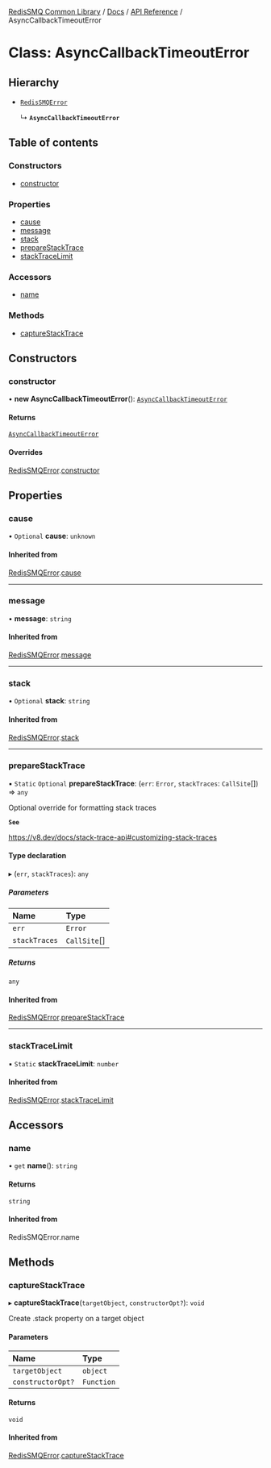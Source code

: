 [RedisSMQ Common Library](../../../README.md) / [Docs](../../README.md) / [API Reference](../README.md) / AsyncCallbackTimeoutError

# Class: AsyncCallbackTimeoutError

## Hierarchy

- [`RedisSMQError`](RedisSMQError.md)

  ↳ **`AsyncCallbackTimeoutError`**

## Table of contents

### Constructors

- [constructor](AsyncCallbackTimeoutError.md#constructor)

### Properties

- [cause](AsyncCallbackTimeoutError.md#cause)
- [message](AsyncCallbackTimeoutError.md#message)
- [stack](AsyncCallbackTimeoutError.md#stack)
- [prepareStackTrace](AsyncCallbackTimeoutError.md#preparestacktrace)
- [stackTraceLimit](AsyncCallbackTimeoutError.md#stacktracelimit)

### Accessors

- [name](AsyncCallbackTimeoutError.md#name)

### Methods

- [captureStackTrace](AsyncCallbackTimeoutError.md#capturestacktrace)

## Constructors

### constructor

• **new AsyncCallbackTimeoutError**(): [`AsyncCallbackTimeoutError`](AsyncCallbackTimeoutError.md)

#### Returns

[`AsyncCallbackTimeoutError`](AsyncCallbackTimeoutError.md)

#### Overrides

[RedisSMQError](RedisSMQError.md).[constructor](RedisSMQError.md#constructor)

## Properties

### cause

• `Optional` **cause**: `unknown`

#### Inherited from

[RedisSMQError](RedisSMQError.md).[cause](RedisSMQError.md#cause)

___

### message

• **message**: `string`

#### Inherited from

[RedisSMQError](RedisSMQError.md).[message](RedisSMQError.md#message)

___

### stack

• `Optional` **stack**: `string`

#### Inherited from

[RedisSMQError](RedisSMQError.md).[stack](RedisSMQError.md#stack)

___

### prepareStackTrace

▪ `Static` `Optional` **prepareStackTrace**: (`err`: `Error`, `stackTraces`: `CallSite`[]) => `any`

Optional override for formatting stack traces

**`See`**

https://v8.dev/docs/stack-trace-api#customizing-stack-traces

#### Type declaration

▸ (`err`, `stackTraces`): `any`

##### Parameters

| Name | Type |
| :------ | :------ |
| `err` | `Error` |
| `stackTraces` | `CallSite`[] |

##### Returns

`any`

#### Inherited from

[RedisSMQError](RedisSMQError.md).[prepareStackTrace](RedisSMQError.md#preparestacktrace)

___

### stackTraceLimit

▪ `Static` **stackTraceLimit**: `number`

#### Inherited from

[RedisSMQError](RedisSMQError.md).[stackTraceLimit](RedisSMQError.md#stacktracelimit)

## Accessors

### name

• `get` **name**(): `string`

#### Returns

`string`

#### Inherited from

RedisSMQError.name

## Methods

### captureStackTrace

▸ **captureStackTrace**(`targetObject`, `constructorOpt?`): `void`

Create .stack property on a target object

#### Parameters

| Name | Type |
| :------ | :------ |
| `targetObject` | `object` |
| `constructorOpt?` | `Function` |

#### Returns

`void`

#### Inherited from

[RedisSMQError](RedisSMQError.md).[captureStackTrace](RedisSMQError.md#capturestacktrace)
